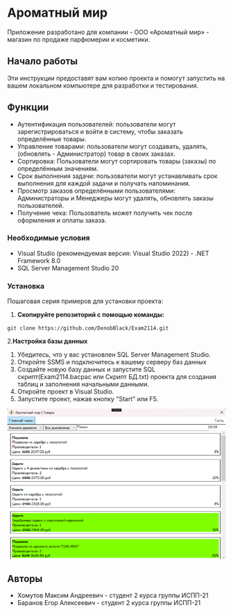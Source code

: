 # Ароматный мир

 Приложение разработано для компании - ООО «Ароматный мир» - магазин по продаже парфюмерии и косметики. 

## Начало работы

Эти инструкции предоставят вам копию проекта и помогут запустить на вашем локальном компьютере для разработки и тестирования.

## Функции 

- Аутентификация пользователей: пользователи могут зарегистрироваться и войти в систему, чтобы заказать определённые товары.
- Управление товарами: пользователи могут создавать, удалять, (обновлять - Администратор) товар в своих заказах.
- Сортировка: Пользователи могут сортировать товары (заказы) по определённым значениям.
- Срок выполнения задачи: пользователи могут устанавливать срок выполнения для каждой задачи и получать напоминания.
- Просмотр заказов определёнными пользователями: Администраторы и Менеджеры могут удалять, обновлять заказы пользователей.
- Получение чека: Пользователь может получить чек после оформления и оплаты заказа.

### Необходимые условия

- Visual Studio (рекомендуемая версия: Visual Studio 2022) - .NET Framework 8.0
- SQL Server Management Studio 20

### Установка

Пошаговая серия примеров для установки проекта:
1. __Скопируйте репозиторий с помощью команды:__
```
git clone https://github.com/DenobBlack/Exam2114.git
```
2.__Настройка базы данных__
1. Убедитесь, что у вас установлен SQL Server Management Studio.
2. Откройте SSMS и подключитесь к вашему серверу баз данных
3. Создайте новую базу данных и запустите SQL скрипт(Exam2114.bacpac или Скрипт БД.txt) проекта для создания таблиц и заполнения начальными данными.
4. Откройте проект в Visual Studio.
5. Запустите проект, нажав кнопку "Start" или F5.

![Picture](https://github.com/DenobBlack/Exam2114/blob/635be778bec5b97fbba8c3cc3b880424939c1537/image.png)

## Авторы

* Хомутов Максим Андреевич - студент 2 курса группы ИСПП-21
* Баранов Егор Алексеевич - студент 2 курса группы ИСПП-21


